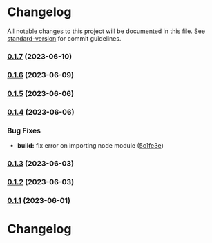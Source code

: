 # Changelog

All notable changes to this project will be documented in this file. See [standard-version](https://github.com/conventional-changelog/standard-version) for commit guidelines.

### [0.1.7](https://github.com/wayfu-id/wayfu-dom/compare/v0.1.6...v0.1.7) (2023-06-10)

### [0.1.6](https://github.com/wayfu-id/wayfu-dom/compare/v0.1.5...v0.1.6) (2023-06-09)

### [0.1.5](https://github.com/wayfu-id/wayfu-dom/compare/v0.1.4...v0.1.5) (2023-06-06)

### [0.1.4](https://github.com/wayfu-id/wayfu-dom/compare/v0.1.3...v0.1.4) (2023-06-06)


### Bug Fixes

* **build:** fix error on importing node module ([5c1fe3e](https://github.com/wayfu-id/wayfu-dom/commit/5c1fe3e424e2e63e122dcf899e4508538e117750))

### [0.1.3](https://github.com/wayfu-id/wayfu-dom/compare/v0.1.2...v0.1.3) (2023-06-03)

### [0.1.2](https://github.com/wayfu-id/wayfu-dom/compare/v0.1.1...v0.1.2) (2023-06-03)

### [0.1.1](https://github.com/wayfu-id/wayfu-dom/compare/v0.1.0...v0.1.1) (2023-06-01)

# Changelog